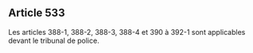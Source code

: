 Article 533
----
Les articles 388-1, 388-2, 388-3, 388-4 et 390 à 392-1 sont applicables devant
le tribunal de police.
